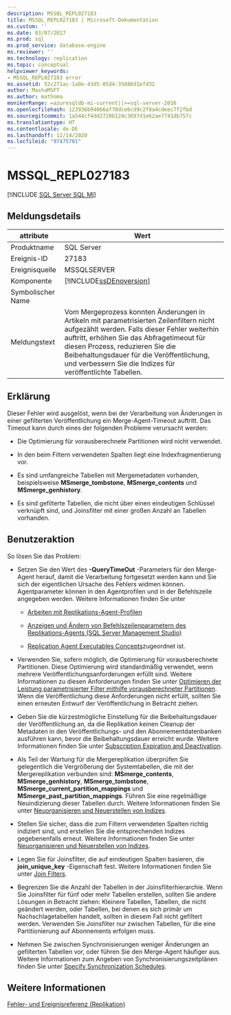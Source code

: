 ```yaml
---
description: MSSQL_REPL027183
title: MSSQL_REPL027183 | Microsoft-Dokumentation
ms.custom: ''
ms.date: 03/07/2017
ms.prod: sql
ms.prod_service: database-engine
ms.reviewer: ''
ms.technology: replication
ms.topic: conceptual
helpviewer_keywords:
- MSSQL_REPL027183 error
ms.assetid: 52c271ac-1a0e-43d5-85d4-35886d1efd32
author: MashaMSFT
ms.author: mathoma
monikerRange: =azuresqldb-mi-current||>=sql-server-2016
ms.openlocfilehash: 123936b94066af78dce6cd9c2f8a4cdeec7f2fbd
ms.sourcegitcommit: 1a544cf4dd2720b124c3697d1e62ae7741db757c
ms.translationtype: HT
ms.contentlocale: de-DE
ms.lasthandoff: 12/14/2020
ms.locfileid: "97475701"
---
```

# <a name="mssql_repl027183"></a>MSSQL_REPL027183
[!INCLUDE [SQL Server SQL MI](../../includes/applies-to-version/sql-asdbmi.md)]
    
## <a name="message-details"></a>Meldungsdetails  
  
|attribute|Wert|  
|-|-|  
|Produktname|SQL Server|  
|Ereignis-ID|27183|  
|Ereignisquelle|MSSQLSERVER|  
|Komponente|[!INCLUDE[ssDEnoversion](../../includes/ssdenoversion-md.md)]|  
|Symbolischer Name||  
|Meldungstext|Vom Mergeprozess konnten Änderungen in Artikeln mit parametrisierten Zeilenfiltern nicht aufgezählt werden. Falls dieser Fehler weiterhin auftritt, erhöhen Sie das Abfragetimeout für diesen Prozess, reduzieren Sie die Beibehaltungsdauer für die Veröffentlichung, und verbessern Sie die Indizes für veröffentlichte Tabellen.|  
  
## <a name="explanation"></a>Erklärung  
 Dieser Fehler wird ausgelöst, wenn bei der Verarbeitung von Änderungen in einer gefilterten Veröffentlichung ein Merge-Agent-Timeout auftritt. Das Timeout kann durch eines der folgenden Probleme verursacht werden:  
  
-   Die Optimierung für vorausberechnete Partitionen wird nicht verwendet.  
  
-   In den beim Filtern verwendeten Spalten liegt eine Indexfragmentierung vor.  
  
-   Es sind umfangreiche Tabellen mit Mergemetadaten vorhanden, beispielsweise **MSmerge_tombstone**, **MSmerge_contents** und **MSmerge_genhistory**.  
  
-   Es sind gefilterte Tabellen, die nicht über einen eindeutigen Schlüssel verknüpft sind, und Joinsfilter mit einer großen Anzahl an Tabellen vorhanden.  
  
## <a name="user-action"></a>Benutzeraktion  
 So lösen Sie das Problem:  
  
-   Setzen Sie den Wert des **-QueryTimeOut** -Parameters für den Merge-Agent herauf, damit die Verarbeitung fortgesetzt werden kann und Sie sich der eigentlichen Ursache des Fehlers widmen können. Agentparameter können in den Agentprofilen und in der Befehlszeile angegeben werden. Weitere Informationen finden Sie unter  
  
    -   [Arbeiten mit Replikations-Agent-Profilen](../../relational-databases/replication/agents/work-with-replication-agent-profiles.md)  
  
    -   [Anzeigen und Ändern von Befehlszeilenparametern des Replikations-Agents &#40;SQL Server Management Studio&#41;](../../relational-databases/replication/agents/view-and-modify-replication-agent-command-prompt-parameters.md)  
  
    -   [Replication Agent Executables Concepts](../../relational-databases/replication/concepts/replication-agent-executables-concepts.md)zugeordnet ist.  
  
-   Verwenden Sie, sofern möglich, die Optimierung für vorausberechnete Partitionen. Diese Optimierung wird standardmäßig verwendet, wenn mehrere Veröffentlichungsanforderungen erfüllt sind. Weitere Informationen zu diesen Anforderungen finden Sie unter [Optimieren der Leistung parametrisierter Filter mithilfe vorausberechneter Partitionen](../../relational-databases/replication/merge/parameterized-filters-optimize-for-precomputed-partitions.md). Wenn die Veröffentlichung diese Anforderungen nicht erfüllt, sollten Sie einen erneuten Entwurf der Veröffentlichung in Betracht ziehen.  
  
-   Geben Sie die kürzestmögliche Einstellung für die Beibehaltungsdauer der Veröffentlichung an, da die Replikation keinen Cleanup der Metadaten in den Veröffentlichungs- und den Abonnementdatenbanken ausführen kann, bevor die Beibehaltungsdauer erreicht wurde. Weitere Informationen finden Sie unter [Subscription Expiration and Deactivation](../../relational-databases/replication/subscription-expiration-and-deactivation.md).  
  
-   Als Teil der Wartung für die Mergereplikation überprüfen Sie gelegentlich die Vergrößerung der Systemtabellen, die mit der Mergereplikation verbunden sind: **MSmerge_contents**, **MSmerge_genhistory**, **MSmerge_tombstone**, **MSmerge_current_partition_mappings** und **MSmerge_past_partition_mappings**. Führen Sie eine regelmäßige Neuindizierung dieser Tabellen durch. Weitere Informationen finden Sie unter [Neuorganisieren und Neuerstellen von Indizes](../../relational-databases/indexes/reorganize-and-rebuild-indexes.md).  
  
-   Stellen Sie sicher, dass die zum Filtern verwendeten Spalten richtig indiziert sind, und erstellen Sie die entsprechenden Indizes gegebenenfalls erneut. Weitere Informationen finden Sie unter [Neuorganisieren und Neuerstellen von Indizes](../../relational-databases/indexes/reorganize-and-rebuild-indexes.md).  
  
-   Legen Sie für Joinsfilter, die auf eindeutigen Spalten basieren, die **join_unique_key** -Eigenschaft fest. Weitere Informationen finden Sie unter [Join Filters](../../relational-databases/replication/merge/join-filters.md).  
  
-   Begrenzen Sie die Anzahl der Tabellen in der Joinsfilterhierarchie. Wenn Sie Joinsfilter für fünf oder mehr Tabellen erstellen, sollten Sie andere Lösungen in Betracht ziehen: Kleinere Tabellen, Tabellen, die nicht geändert werden, oder Tabellen, bei denen es sich primär um Nachschlagetabellen handelt, sollten in diesem Fall nicht gefiltert werden. Verwenden Sie Joinsfilter nur zwischen Tabellen, für die eine Partitionierung auf Abonnements erfolgen muss.  
  
-   Nehmen Sie zwischen Synchronisierungen weniger Änderungen an gefilterten Tabellen vor, oder führen Sie den Merge-Agent häufiger aus. Weitere Informationen zum Angeben von Synchronisierungszeitplänen finden Sie unter [Specify Synchronization Schedules](../../relational-databases/replication/specify-synchronization-schedules.md).  
  
## <a name="see-also"></a>Weitere Informationen  
 [Fehler- und Ereignisreferenz &#40;Replikation&#41;](../../relational-databases/replication/errors-and-events-reference-replication.md)  
  
  
